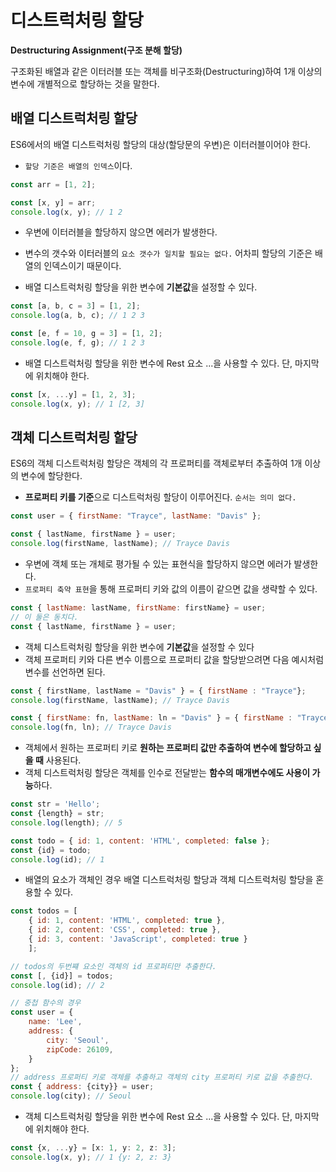 # 디스트럭처링 할당

**Destructuring Assignment(구조 분해 할당)**

구조화된 배열과 같은 이터러블 또는 객체를 비구조화(Destructuring)하여 1개 이상의 변수에 개별적으로 할당하는 것을 말한다.

## 배열 디스트럭처링 할당

ES6에서의 배열 디스트럭처링 할당의 대상(할당문의 우변)은 이터러블이어야 한다. 

- `할당 기준은 배열의 인덱스`이다.

```javascript
const arr = [1, 2];

const [x, y] = arr;
console.log(x, y); // 1 2
```

-   우변에 이터러블을 할당하지 않으면 에러가 발생한다.

-   변수의 갯수와 이터러블의 `요소 갯수가 일치할 필요는 없다.` 어차피 할당의 기준은 배열의 인덱스이기 때문이다.
-   배열 디스트럭처링 할당을 위한 변수에 **기본값**을 설정할 수 있다.

```javascript
const [a, b, c = 3] = [1, 2];
console.log(a, b, c); // 1 2 3

const [e, f = 10, g = 3] = [1, 2];
console.log(e, f, g); // 1 2 3
```

-   배열 디스트럭처링 할당을 위한 변수에 Rest 요소 ...을 사용할 수 있다. 단, 마지막에 위치해야 한다.

```javascript
const [x, ...y] = [1, 2, 3];
console.log(x, y); // 1 [2, 3]
```

## 객체 디스트럭처링 할당

ES6의 객체 디스트럭처링 할당은 객체의 각 프로퍼티를 객체로부터 추출하여 1개 이상의 변수에 할당한다.
- **프로퍼티 키를 기준**으로 디스트럭처링 할당이 이루어진다. `순서는 의미 없다.`
```javascript
const user = { firstName: "Trayce", lastName: "Davis" };

const { lastName, firstName } = user;
console.log(firstName, lastName); // Trayce Davis
```
- 우변에 객체 또는 개체로 평가될 수 있는 표현식을 할당하지 않으면 에러가 발생한다.
- `프로퍼티 축약 표현`을 통해 프로퍼티 키와 값의 이름이 같으면 값을 생략할 수 있다.
```javascript
const { lastName: lastName, firstName: firstName} = user;
// 이 둘은 동치다.
const { lastName, firstName } = user;
```
- 객체 디스트럭처링 할당을 위한 변수에 **기본값**을 설정할 수 있다
- 객체 프로퍼티 키와 다른 변수 이름으로 프로퍼티 값을 할당받으려면 다음 예시처럼 변수를 선언하면 된다.
```javascript
const { firstName, lastName = "Davis" } = { firstName : "Trayce"};
console.log(firstName, lastName); // Trayce Davis

const { firstName: fn, lastName: ln = "Davis" } = { firstName : "Trayce"};
console.log(fn, ln); // Trayce Davis

```
- 객체에서 원하는 프로퍼티 키로 **원하는 프로퍼티 값만 추출하여 변수에 할당하고 싶을 때** 사용된다.
- 객체 디스트럭처링 할당은 객체를 인수로 전달받는 **함수의 매개변수에도 사용이 가능**하다. 
```javascript
const str = 'Hello';
const {length} = str;
console.log(length); // 5

const todo = { id: 1, content: 'HTML', completed: false };
const {id} = todo;
console.log(id); // 1
```

- 배열의 요소가 객체인 경우 배열 디스트럭처링 할당과 객체 디스트럭처링 할당을 혼용할 수 있다.
```javascript
const todos = [
    { id: 1, content: 'HTML', completed: true },
    { id: 2, content: 'CSS', completed: true },
    { id: 3, content: 'JavaScript', completed: true }
    ];

// todos의 두번쨰 요소인 객체의 id 프로퍼티만 추출한다.
const [, {id}] = todos;
console.log(id); // 2

// 중첩 함수의 경우
const user = {
    name: 'Lee',
    address: {
        city: 'Seoul',
        zipCode: 26109,
    }
};
// address 프로퍼티 키로 객체를 추출하고 객체의 city 프로퍼티 키로 값을 추출한다.
const { address: {city}} = user;
console.log(city); // Seoul
```

-  객체 디스트럭처링 할당을 위한 변수에 Rest 요소 ...을 사용할 수 있다. 단, 마지막에 위치해야 한다.

```javascript
const {x, ...y} = [x: 1, y: 2, z: 3];
console.log(x, y); // 1 {y: 2, z: 3}
```
